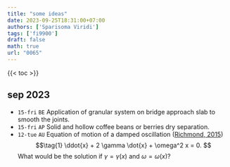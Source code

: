 ```yaml
---
title: "some ideas"
date: 2023-09-25T18:31:00+07:00
authors: ['Sparisoma Viridi']
tags: ['fi9900']
draft: false
math: true
url: "0065"
---
```

{{< toc >}}


## sep 2023
+ `15-fri` `BE` Application of granular system on bridge approach slab to smooth the joints.
+ `15-fri` `AP` Solid and hollow coffee beans or berries dry separation.
+ `12-tue` `AU` Equation of motion of a damped oscillation ([Richmond, 2015](http://spiff.rit.edu/classes/phys207/lectures/damped/damped_theory.html))
$$\tag{1}
\ddot{x} + 2 \gamma \dot{x} + \omega^2 x = 0.
$$
What would be the solution if $\gamma = \gamma(x)$ and $\omega = \omega(x)$?
